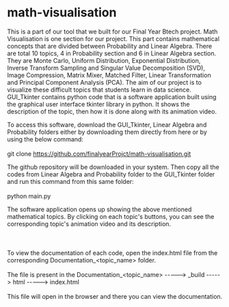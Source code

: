 # math-visualisation

This is a part of our tool that we built for our Final Year Btech project. Math Visualisation is one section for our project. This part contains mathematical concepts that are divided between Probability and Linear Algebra. There are total 10 topics, 4 in Probability section and 6 in Linear Algebra section. They are Monte Carlo, Uniform Distribution, Exponential Distribution, Inverse Transform Sampling and Singular Value Decomposition (SVD), Image Compression, Matrix Mixer, Matched Filter, Linear Transformation and Principal Component Analysis (PCA). The aim of our project is to visualize these difficult topics that students learn in data science. GUI_Tkinter contains python code that is a software application built using the graphical user interface tkinter library in python. It shows the description of the topic, then how it is done along with its animation video. 

To access this software, download the GUI_Tkinter, Linear Algebra and Probability folders either by downloading them directly from here or by using the below command:<br/><br/>
git clone https://github.com/finalyearProjct/math-visualisation.git

The github repository will be downloaded in your system. Then copy all the codes from Linear Algebra and Probability folder to the GUI_Tkinter folder and run this command from this same folder:<br/><br/>
python main.py

The software application opens up showing the above mentioned mathematical topics. By clicking on each topic's buttons, you can see the corresponding topic's animation video and its description. 
<br/><br/><br/><br/>
To view the documentation of each code, open the index.html file from the corresponding Documentation_<topic_name> folder. <br/><br/>
The file is present in the Documentation_<topic_name> -----> \_build -----> html -----> index.html<br/><br/>
This file will open in the browser and there you can view the documentation. 

